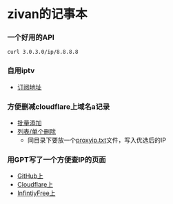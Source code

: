 # zivan的记事本

### 一个好用的API
```
curl 3.0.3.0/ip/8.8.8.8
```
### 自用iptv
- [订阅地址](iptv.m3u)

### 方便删减cloudflare上域名a记录
- [批量添加](https://github.com/zivan80/Scripts/blob/master/src/cloudflare/bulk_add.py)
- [列表/单个删除](https://github.com/zivan80/Scripts/blob/master/src/cloudflare/single_del.py)
  - 同目录下要放一个[proxyip.txt](https://github.com/zivan80/Scripts/blob/master/src/cloudflare/proxyip.txt)文件，写入优选后的IP

### 用GPT写了一个方便查IP的页面
- [GitHub上](checkip)
- [Cloudflare上](https://ip.nnmm.fun)
- [InfintiyFree上](https://zivan.000.pe)
